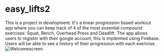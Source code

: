# easy_lifts2

This is a project in development. It's a linear progression based workout app where you can keep track of 4 of the most essential compound exercises: Squat, Bench, Overhead Press and Deadlift. The app allows users to register with their google account, this is implemted using Firebase. Users will be able to see a history of their progression with each exericise. 
![Welcomescreen](https://user-images.githubusercontent.com/65413809/120350089-aa3a5a80-c2cc-11eb-9546-1485b3f1032a.png)

